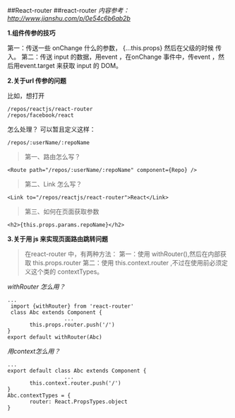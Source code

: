 ##React-router
##react-router
*内容参考：http://www.jianshu.com/p/0e54c6b6ab2b*

**1.组件传参的技巧**

第一：传送一些 onChange 什么的参数， {...this.props} 然后在父级的时候 传入。
第二：传送 input 的数据，用event ，在onChange 事件中，传event ，然后用event.target 来获取 input 的 DOM。

**2.关于url 传参的问题**

比如，想打开
    
    /repos/reactjs/react-router
    /repos/facebook/react

怎么处理？ 可以暂且定义这样：
    
    /repos/:userName/:repoName

>第一、路由怎么写？

    <Route path="/repos/:userName/:repoName" component={Repo} />

>第二、Link 怎么写？
    
    <Link to="/repos/reactjs/react-router">React</Link>

>第三、如何在页面获取参数
    
    <h2>{this.props.params.repoName}</h2>
    
**3.关于用 js 来实现页面路由跳转问题**

>在react-router 中，有两种方法：
>第一：使用 withRouter(),然后在内部获取 this.props.router
>第二：使用 this.context.router ,不过在使用前必须定义这个类的 contextTypes。

*withRouter 怎么用？*
    
    ...
     import {withRouter} from 'react-router'
     class Abc extends Component {
                      ...
           this.props.router.push('/')
    }
    export default withRouter(Abc)    

*用context怎么用？*

    ...
    export default class Abc extends Component {
                      ...
           this.context.router.push('/')
    }
    Abc.contextTypes = {
           router: React.PropsTypes.object
    }